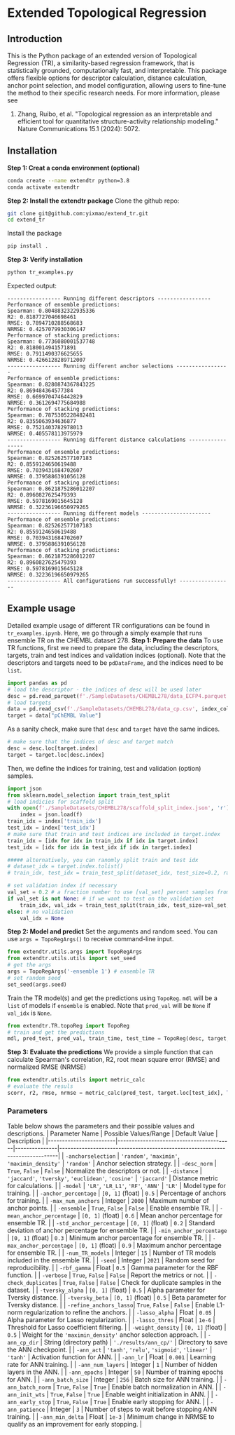 # Extended Topological Regression

## Introduction
This is the Python package of an extended version of Topological Regression (TR), a similarity-based regression framework, that is statistically grounded, computationally fast, and interpretable. This package offers flexible options for descriptor calculation, distance calculation, anchor point selection, and model configuration, allowing users to fine-tune the method to their specific research needs. For more information, please see
1. Zhang, Ruibo, et al. "Topological regression as an interpretable and efficient tool for quantitative structure-activity relationship modeling." Nature Communications 15.1 (2024): 5072. 

## Installation
**Step 1: Creat a conda environment (optional)**
```bash
conda create --name extendtr python=3.8
conda activate extendtr
```
**Step 2: Install the extendtr package**
Clone the github repo:
```bash
git clone git@github.com:yixmao/extend_tr.git
cd extend_tr
```
Install the package
```bash
pip install .
```
**Step 3: Verify installation**
```bash
python tr_examples.py
```
Expected output:
```
----------------- Running different descriptors -----------------
Performance of ensemble predictions:
Spearman: 0.8048832322935336
R2: 0.8187727046698461
RMSE: 0.7894710288568683
NRMSE: 0.4257079930306147
Performance of stacking predictions:
Spearman: 0.7736080001537748
R2: 0.8180014941571891
RMSE: 0.7911490376625655
NRMSE: 0.4266128289712007
----------------- Running different anchor selections -----------------
Performance of ensemble predictions:
Spearman: 0.8280874367843225
R2: 0.869484364577384
RMSE: 0.6699704746442829
NRMSE: 0.3612694775684988
Performance of stacking predictions:
Spearman: 0.7875305228482481
R2: 0.8355063934636877
RMSE: 0.7521403782978013
NRMSE: 0.405578113975979
----------------- Running different distance calculations -----------------
Performance of ensemble predictions:
Spearman: 0.825262577107183
R2: 0.8559124650619488
RMSE: 0.7039431684702607
NRMSE: 0.3795886391056128
Performance of stacking predictions:
Spearman: 0.8621875286012207
R2: 0.8960827625479393
RMSE: 0.5978169015645128
NRMSE: 0.32236196650979265
----------------- Running different models ----------------------
Performance of ensemble predictions:
Spearman: 0.825262577107183
R2: 0.8559124650619488
RMSE: 0.7039431684702607
NRMSE: 0.3795886391056128
Performance of stacking predictions:
Spearman: 0.8621875286012207
R2: 0.8960827625479393
RMSE: 0.5978169015645128
NRMSE: 0.32236196650979265
----------------- All configurations run successfully! -----------------
```

## Example usage
Detailed example usage of different TR configurations can be found in `tr_examples.ipynb`. Here, we go through a simply example that runs ensemble TR on the CHEMBL dataset 278.
**Step 1: Prepare the data**
To use TR functions, first we need to prepare the data, including the descriptors, targets, train and test indices and validation indices (optional). Note that the descriptors and targets need to be ```pdDataFrame```, and the indices need to be ```list```.
```python
import pandas as pd
# load the descriptor - the indices of desc will be used later
desc = pd.read_parquet(f'./SampleDatasets/CHEMBL278/data_ECFP4.parquet', engine='fastparquet').astype('bool')
# load targets
data = pd.read_csv(f'./SampleDatasets/CHEMBL278/data_cp.csv', index_col=0)
target = data["pChEMBL Value"]
```
As a sanity check, make sure that ```desc``` and ```target``` have the same indices.
```python
# make sure that the indices of desc and target match
desc = desc.loc[target.index]
target = target.loc[desc.index]
```
Then, we define the indices for training, test and validation (option) samples.
```python
import json
from sklearn.model_selection import train_test_split
# load indicies for scaffold split
with open(f'./SampleDatasets/CHEMBL278/scaffold_split_index.json', 'r') as f:
    index = json.load(f)  
train_idx = index['train_idx']
test_idx = index['test_idx']
# make sure that train and test indices are included in target.index
train_idx = [idx for idx in train_idx if idx in target.index]
test_idx = [idx for idx in test_idx if idx in target.index]

##### alternatively, you can ranomly split train and test idx
# dataset_idx = target.index.tolist()
# train_idx, test_idx = train_test_split(dataset_idx, test_size=0.2, random_state=args.seed)

# set validation index if necessary
val_set = 0.2 # a fraction number to use [val_set] percent samples from the train set as val set, or None for no validation
if val_set is not None: # if we want to test on the validation set
    train_idx, val_idx = train_test_split(train_idx, test_size=val_set, random_state=2021)
else: # no validation
    val_idx = None
```

**Step 2: Model and predict**
Set the arguments and random seed. You can use ```args = TopoRegArgs()``` to receive command-line input.
```python
from extendtr.utils.args import TopoRegArgs
from extendtr.utils.utils import set_seed
# get the args
args = TopoRegArgs('-ensemble 1') # ensemble TR
# set random seed
set_seed(args.seed)
```
Train the TR model(s) and get the predictions using ```TopoReg```. ```mdl``` will be a ```list``` of models if ```ensemble``` is enabled. Note that ```pred_val``` will be ```None``` if ```val_idx``` is ```None```.
```python
from extendtr.TR.topoReg import TopoReg
# train and get the predictions
mdl, pred_test, pred_val, train_time, test_time = TopoReg(desc, target, train_idx, test_idx, val_idx, args)
```
**Step 3: Evaluate the predictions**
We provide a simple function that can calculate Spearman's correlation, R2, root mean square error (RMSE) and normalized RMSE (NRMSE)
```python
from extendtr.utils.utils import metric_calc
# evaluate the resuls
scorr, r2, rmse, nrmse = metric_calc(pred_test, target.loc[test_idx], True)
```
### Parameters
Table below shows the parameters and their possible values and descriptions.
| Parameter Name         | Possible Values/Range                  | Default Value | Description                                                                 |
|------------------------|-----------------------------------------|---------------|-----------------------------------------------------------------------------|
| `-anchorselection`     | `'random'`, `'maximin'`, `'maximin_density'` | `'random'`    | Anchor selection strategy.                                                  |
| `-desc_norm`           | `True`, `False`                        | `False`       | Normalize the descriptors or not.                                           |
| `-distance`            | `'jaccard'`, `'tversky'`, `'euclidean'`, `'cosine'` | `'jaccard'`  | Distance metric for calculations.                                           |
| `-model`               | `'LR'`, `'LR_L1'`, `'RF'`, `'ANN'`     | `'LR'`        | Model type for training.                                                    |
| `-anchor_percentage`   | `[0, 1]` (float)                       | `0.5`         | Percentage of anchors for training.                                         |
| `-max_num_anchors`     | Integer                                | `2000`        | Maximum number of anchor points.                                            |
| `-ensemble`            | `True`, `False`                        | `False`       | Enable ensemble TR.                                |
| `-mean_anchor_percentage` | `[0, 1]` (float)                    | `0.6`         | Mean anchor percentage for ensemble  TR.                                     |
| `-std_anchor_percentage`  | `[0, 1]` (float)                    | `0.2`         | Standard deviation of anchor percentage for ensemble  TR.                    |
| `-min_anchor_percentage`  | `[0, 1]` (float)                    | `0.3`         | Minimum anchor percentage for ensemble  TR.                                  |
| `-max_anchor_percentage`  | `[0, 1]` (float)                    | `0.9`         | Maximum anchor percentage for ensemble  TR.                                  |
| `-num_TR_models`       | Integer                                | `15`          | Number of TR models included in the ensemble TR.                               |
| `-seed`                | Integer                                | `2021`        | Random seed for reproducibility.                                            |
| `-rbf_gamma`           | Float                                  | `0.5`         | Gamma parameter for the RBF function.                                       |
| `-verbose`             | `True`, `False`                        | `False`       | Report the metrics or not.                                                  |
| `-check_duplicates`    | `True`, `False`                        | `False`       | Check for duplicate samples in the dataset.                                 |
| `-tversky_alpha`       | `[0, 1]` (float)                       | `0.5`         | Alpha parameter for Tversky distance.                                       |
| `-tversky_beta`        | `[0, 1]` (float)                       | `0.5`         | Beta parameter for Tversky distance.                                        |
| `-refine_anchors_lasso`| `True`, `False`                        | `False`       | Enable L1-norm regularization to refine the anchors.                        |
| `-lasso_alpha`         | Float                                  | `0.05`        | Alpha parameter for Lasso regularization.                                   |
| `-lasso_thres`         | Float                                  | `1e-6`        | Threshold for Lasso coefficient filtering.                                  |
| `-weight_density`      | `[0, 1]` (float)                       | `0.5`         | Weight for the `'maximin_density'` anchor selection approach.                   |
| `-ann_cp_dir`          | String (directory path)                | `'./results/ann_cp/'` | Directory to save the ANN checkpoint.                                      |
| `-ann_act`             | `'tanh'`, `'relu'`, `'sigmoid'`, `'linear'` | `'tanh'`    | Activation function for ANN.                                                |
| `-ann_lr`              | Float                                  | `0.001`       | Learning rate for ANN training.                                             |
| `-ann_num_layers`      | Integer                                | `1`           | Number of hidden layers in the ANN.                                                |
| `-ann_epochs`          | Integer                                | `50`          | Number of training epochs for ANN.                                          |
| `-ann_batch_size`      | Integer                                | `256`         | Batch size for ANN training.                                                |
| `-ann_batch_norm`      | `True`, `False`                        | `True`        | Enable batch normalization in ANN.                                          |
| `-ann_init_wts`        | `True`, `False`                        | `True`        | Enable weight initialization in ANN.                                        |
| `-ann_early_stop`      | `True`, `False`                        | `True`        | Enable early stopping for ANN.                                              |
| `-ann_patience`        | Integer                                | `3`           | Number of steps to wait before stopping ANN training.                       |
| `-ann_min_delta`       | Float                                  | `1e-3`        | Minimum change in NRMSE to qualify as an improvement for early stopping.    |
